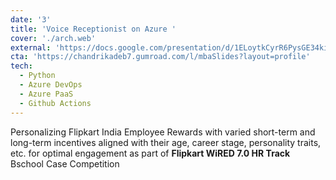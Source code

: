 ```yaml
---
date: '3'
title: 'Voice Receptionist on Azure '
cover: './arch.web'
external: 'https://docs.google.com/presentation/d/1ELoytkCyrR6PysGE34kiz_b6PXTBmbf_SWKGwSu9SeE/edit?usp=sharing'
cta: 'https://chandrikadeb7.gumroad.com/l/mbaSlides?layout=profile'
tech:
  - Python
  - Azure DevOps
  - Azure PaaS
  - Github Actions
---
```


Personalizing Flipkart India Employee Rewards with varied short-term and long-term incentives aligned with their age, career stage, personality traits, etc. for optimal engagement as part of **Flipkart WiRED 7.0 HR Track** Bschool Case Competition

